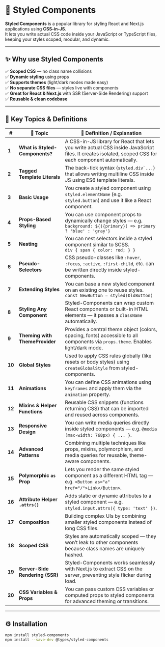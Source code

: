 # 💅 Styled Components

**Styled Components** is a popular library for styling React and Next.js applications using **CSS-in-JS**.  
It lets you write actual CSS code inside your JavaScript or TypeScript files, keeping your styles scoped, modular, and dynamic.

---

## ✨ Why use Styled Components

✅ **Scoped CSS** — no class name collisions  
✅ **Dynamic styling** using props  
✅ **Supports themes** (light/dark modes made easy)  
✅ **No separate CSS files** — styles live with components  
✅ **Great for React & Next.js** with SSR (Server-Side Rendering) support  
✅ **Reusable & clean codebase**

---



## 🧩 Key Topics & Definitions

| # | 🧠 Topic | 📘 Definition / Explanation |
|---|-----------|-----------------------------|
| **1** | **What is Styled-Components?** | A CSS-in-JS library for React that lets you write actual CSS inside JavaScript files. It creates isolated, scoped CSS for each component automatically. |
| **2** | **Tagged Template Literals** | The back-tick syntax (``styled.div`...``) that allows writing multiline CSS inside JS using ES6 template literals. |
| **3** | **Basic Usage** | You create a styled component using `styled.elementName` (e.g. `styled.button`) and use it like a React component. |
| **4** | **Props-Based Styling** | You can use component props to dynamically change styles — e.g. `background: ${({primary}) => primary ? 'blue' : 'gray'}` |
| **5** | **Nesting** | You can nest selectors inside a styled component similar to SCSS.<br>`div { span { color: red; } }` |
| **6** | **Pseudo-Selectors** | CSS pseudo-classes like `:hover`, `:focus`, `:active`, `:first-child`, etc. can be written directly inside styled-components. |
| **7** | **Extending Styles** | You can base a new styled component on an existing one to reuse styles.<br>`const NewButton = styled(OldButton)` |
| **8** | **Styling Any Component** | Styled-Components can wrap custom React components or built-in HTML elements — it passes a `className` automatically. |
| **9** | **Theming with ThemeProvider** | Provides a central theme object (colors, spacing, fonts) accessible to all components via `props.theme`. Enables light/dark mode. |
| **10** | **Global Styles** | Used to apply CSS rules globally (like resets or body styles) using `createGlobalStyle` from styled-components. |
| **11** | **Animations** | You can define CSS animations using `keyframes` and apply them via the `animation` property. |
| **12** | **Mixins & Helper Functions** | Reusable CSS snippets (functions returning CSS) that can be imported and reused across components. |
| **13** | **Responsive Design** | You can write media queries directly inside styled components — e.g. `@media (max-width: 768px) { ... }`. |
| **14** | **Advanced Patterns** | Combining multiple techniques like props, mixins, polymorphism, and media queries for reusable, theme-aware components. |
| **15** | **Polymorphic `as` Prop** | Lets you render the same styled component as a different HTML tag — e.g. `<Button as="a" href="/">Link</Button>`. |
| **16** | **Attribute Helper `.attrs()`** | Adds static or dynamic attributes to a styled component — e.g. `styled.input.attrs({ type: 'text' })`. |
| **17** | **Composition** | Building complex UIs by combining smaller styled components instead of long CSS files. |
| **18** | **Scoped CSS** | Styles are automatically scoped — they won’t leak to other components because class names are uniquely hashed. |
| **19** | **Server-Side Rendering (SSR)** | Styled-Components works seamlessly with Next.js to extract CSS on the server, preventing style flicker during load. |
| **20** | **CSS Variables & Props** | You can pass custom CSS variables or computed props to styled components for advanced theming or transitions. |

---

## ⚙️ Installation

```bash
npm install styled-components
npm install --save-dev @types/styled-components


```


